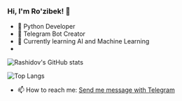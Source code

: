 ### Hi, I'm Ro'zibek! 👋
- 🐍 Python Developer
- 🤖 Telegram Bot Creator
- 🌱 Currently learning AI and Machine Learning
- 
![Rashidov's GitHub stats](https://github-readme-stats.vercel.app/api?username=rashidovdev1&show_icons=true&theme=tokyonight)

![Top Langs](https://github-readme-stats.vercel.app/api/top-langs/?username=rashidovdev1&layout=compact&theme=tokyonight)

- 📫 How to reach me: <a href="https://t.me/tezzro">Send me message with Telegram </a> 
